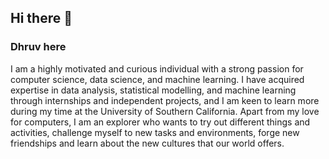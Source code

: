 ## Hi there 👋
### Dhruv here
I am a highly motivated and curious individual with a strong passion for computer science, data science, and 
machine learning. I have acquired expertise in data analysis, statistical modelling, and machine learning 
through internships and independent projects, and I am keen to learn more during my time at the University 
of Southern California.
Apart from my love for computers, I am an explorer who wants to try out different things and activities, 
challenge myself to new tasks and environments, forge new friendships and learn about the new cultures 
that our world offers.

<!--
**18dhruvm/18dhruvm** is a ✨ _special_ ✨ repository because its `README.md` (this file) appears on your GitHub profile.

Here are some ideas to get you started:

- 🔭 I’m currently working on ...
- 🌱 I’m currently learning ...
- 👯 I’m looking to collaborate on ...
- 🤔 I’m looking for help with ...
- 💬 Ask me about ...
- 📫 How to reach me: ...
- 😄 Pronouns: ...
- ⚡ Fun fact: ...
-->
